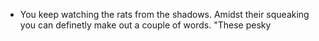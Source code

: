 - You keep watching the rats from the shadows. Amidst their squeaking you can definetly make out a couple of words. "These pesky